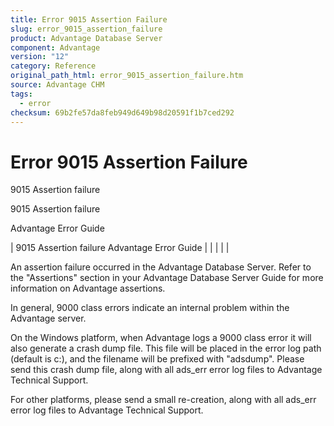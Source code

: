```yaml
---
title: Error 9015 Assertion Failure
slug: error_9015_assertion_failure
product: Advantage Database Server
component: Advantage
version: "12"
category: Reference
original_path_html: error_9015_assertion_failure.htm
source: Advantage CHM
tags:
  - error
checksum: 69b2fe57da8feb949d649b98d20591f1b7ced292
---
```


# Error 9015 Assertion Failure

9015 Assertion failure

9015 Assertion failure

Advantage Error Guide

| 9015 Assertion failure  Advantage Error Guide |  |  |  |  |

An assertion failure occurred in the Advantage Database Server. Refer to the "Assertions" section in your Advantage Database Server Guide for more information on Advantage assertions.

In general, 9000 class errors indicate an internal problem within the Advantage server.

On the Windows platform, when Advantage logs a 9000 class error it will also generate a crash dump file. This file will be placed in the error log path (default is c:\), and the filename will be prefixed with "adsdump". Please send this crash dump file, along with all ads\_err error log files to Advantage Technical Support.

For other platforms, please send a small re-creation, along with all ads\_err error log files to Advantage Technical Support.
